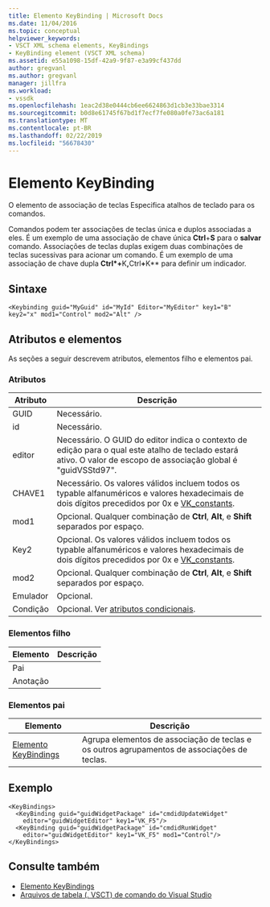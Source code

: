 ```yaml
---
title: Elemento KeyBinding | Microsoft Docs
ms.date: 11/04/2016
ms.topic: conceptual
helpviewer_keywords:
- VSCT XML schema elements, KeyBindings
- KeyBinding element (VSCT XML schema)
ms.assetid: e55a1098-15df-42a9-9f87-e3a99cf437dd
author: gregvanl
ms.author: gregvanl
manager: jillfra
ms.workload:
- vssdk
ms.openlocfilehash: 1eac2d38e0444cb6ee6624863d1cb3e33bae3314
ms.sourcegitcommit: b0d8e61745f67bd1f7ecf7fe080a0fe73ac6a181
ms.translationtype: MT
ms.contentlocale: pt-BR
ms.lasthandoff: 02/22/2019
ms.locfileid: "56678430"
---
```

# <a name="keybinding-element"></a>Elemento KeyBinding
O elemento de associação de teclas Especifica atalhos de teclado para os comandos.

 Comandos podem ter associações de teclas única e duplos associadas a eles. É um exemplo de uma associação de chave única **Ctrl**+**S** para o **salvar** comando. Associações de teclas duplas exigem duas combinações de teclas sucessivas para acionar um comando. É um exemplo de uma associação de chave dupla <strong>Ctrl*+</strong>K<strong>,</strong>Ctrl<strong>+</strong>K** para definir um indicador.

## <a name="syntax"></a>Sintaxe

```
<Keybinding guid="MyGuid" id="MyId" Editor="MyEditor" key1="B" key2="x" mod1="Control" mod2="Alt" />
```

## <a name="attributes-and-elements"></a>Atributos e elementos
 As seções a seguir descrevem atributos, elementos filho e elementos pai.

### <a name="attributes"></a>Atributos

|Atributo|Descrição|
|---------------|-----------------|
|GUID|Necessário.|
|id|Necessário.|
|editor|Necessário. O GUID do editor indica o contexto de edição para o qual este atalho de teclado estará ativo. O valor de escopo de associação global é "guidVSStd97".|
|CHAVE1|Necessário. Os valores válidos incluem todos os typable alfanuméricos e valores hexadecimais de dois dígitos precedidos por 0x e [VK_constants](/windows/desktop/inputdev/virtual-key-codes).|
|mod1|Opcional. Qualquer combinação de **Ctrl**, **Alt**, e **Shift** separados por espaço.|
|Key2|Opcional. Os valores válidos incluem todos os typable alfanuméricos e valores hexadecimais de dois dígitos precedidos por 0x e [VK_constants](/windows/desktop/inputdev/virtual-key-codes).|
|mod2|Opcional. Qualquer combinação de **Ctrl**, **Alt**, e **Shift** separados por espaço.|
|Emulador|Opcional.|
|Condição|Opcional. Ver [atributos condicionais](../extensibility/vsct-xml-schema-conditional-attributes.md).|

### <a name="child-elements"></a>Elementos filho

|Elemento|Descrição|
|-------------|-----------------|
|Pai||
|Anotação||

### <a name="parent-elements"></a>Elementos pai

|Elemento|Descrição|
|-------------|-----------------|
|[Elemento KeyBindings](../extensibility/keybindings-element.md)|Agrupa elementos de associação de teclas e os outros agrupamentos de associações de teclas.|

## <a name="example"></a>Exemplo

```
<KeyBindings>
  <KeyBinding guid="guidWidgetPackage" id="cmdidUpdateWidget"
    editor="guidWidgetEditor" key1="VK_F5"/>
  <KeyBinding guid="guidWidgetPackage" id="cmdidRunWidget"
    editor="guidWidgetEditor" key1="VK_F5" mod1="Control"/>
</KeyBindings>
```

## <a name="see-also"></a>Consulte também
- [Elemento KeyBindings](../extensibility/keybindings-element.md)
- [Arquivos de tabela (. VSCT) de comando do Visual Studio](../extensibility/internals/visual-studio-command-table-dot-vsct-files.md)
